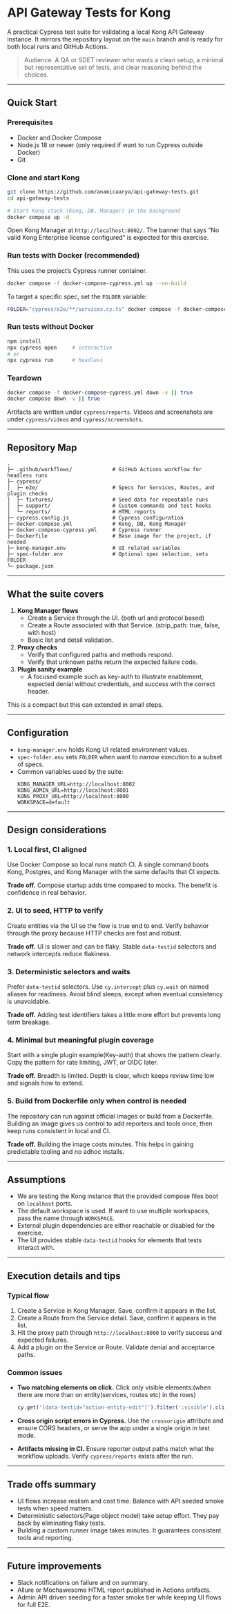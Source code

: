 # API Gateway Tests for Kong

A practical Cypress test suite for validating a local Kong API Gateway instance. It mirrors the repository layout on the `main` branch and is ready for both local runs and GitHub Actions.

> Audience. A QA or SDET reviewer who wants a clean setup, a minimal but representative set of tests, and clear reasoning behind the choices.

---

## Quick Start

### Prerequisites
- Docker and Docker Compose
- Node.js 18 or newer (only required if want to run Cypress outside Docker)
- Git

### Clone and start Kong
```bash
git clone https://github.com/anamicaarya/api-gateway-tests.git
cd api-gateway-tests

# Start Kong stack (Kong, DB, Manager) in the background
docker compose up -d
```

Open Kong Manager at `http://localhost:8002/`. The banner that says “No valid Kong Enterprise license configured” is expected for this exercise.

### Run tests with Docker (recommended)
This uses the project’s Cypress runner container.

```bash
docker compose -f docker-compose-cypress.yml up --no-build
```

To target a specific spec, set the `FOLDER` variable:
```bash
FOLDER="cypress/e2e/**/services.cy.ts" docker compose -f docker-compose-cypress.yml up --no-build
```

### Run tests without Docker
```bash
npm install
npx cypress open     # interactive
# or
npx cypress run      # headless
```

### Teardown
```bash
docker compose -f docker-compose-cypress.yml down -v || true
docker compose down -v || true
```

Artifacts are written under `cypress/reports`. Videos and screenshots are under `cypress/videos` and `cypress/screenshots`.

---

## Repository Map

```
.
├─ .github/workflows/             # GitHub Actions workflow for headless runs
├─ cypress/
│  ├─ e2e/                        # Specs for Services, Routes, and plugin checks
│  ├─ fixtures/                   # Seed data for repeatable runs
│  ├─ support/                    # Custom commands and test hooks
│  └─ reports/                    # HTML reports
├─ cypress.config.js              # Cypress configuration
├─ docker-compose.yml             # Kong, DB, Kong Manager
├─ docker-compose-cypress.yml     # Cypress runner
├─ Dockerfile                     # Base image for the project, if needed
├─ kong-manager.env               # UI related variables
├─ spec-folder.env                # Optional spec selection, sets FOLDER
└─ package.json
```

---

## What the suite covers

1. **Kong Manager flows**
   - Create a Service through the UI. (both url and protocol based)
   - Create a Route associated with that Service. (strip_path: true, false, with host)
   - Basic list and detail validation.
2. **Proxy checks**
   - Verify that configured paths and methods respond.
   - Verify that unknown paths return the expected failure code.
3. **Plugin sanity example**
   - A focused example such as key-auth to illustrate enablement, expected denial without credentials, and success with the correct header.

This is a compact but this can extended in small steps.

---

## Configuration

- `kong-manager.env` holds Kong UI related environment values.
- `spec-folder.env` sets `FOLDER` when want to narrow execution to a subset of specs.
- Common variables used by the suite:
  ```
  KONG_MANAGER_URL=http://localhost:8002
  KONG_ADMIN_URL=http://localhost:8001
  KONG_PROXY_URL=http://localhost:8000
  WORKSPACE=default
  ```

---

## Design considerations

### 1. Local first, CI aligned
Use Docker Compose so local runs match CI. A single command boots Kong, Postgres, and Kong Manager with the same defaults that CI expects.

**Trade off.** Compose startup adds time compared to mocks. The benefit is confidence in real behavior.

### 2. UI to seed, HTTP to verify
Create entities via the UI so the flow is true end to end. Verify behavior through the proxy because HTTP checks are fast and robust.

**Trade off.** UI is slower and can be flaky. Stable `data-testid` selectors and network intercepts reduce flakiness.

### 3. Deterministic selectors and waits
Prefer `data-testid` selectors. Use `cy.intercept` plus `cy.wait` on named aliases for readiness. Avoid blind sleeps, except when eventual consistency is unavoidable.

**Trade off.** Adding test identifiers takes a little more effort but prevents long term breakage.

### 4. Minimal but meaningful plugin coverage
Start with a single plugin example(Key-auth) that shows the pattern clearly. Copy the pattern for rate limiting, JWT, or OIDC later.

**Trade off.** Breadth is limited. Depth is clear, which keeps review time low and signals how to extend.

### 5. Build from Dockerfile only when control is needed
The repository can run against official images or build from a Dockerfile. Building an image gives us control to add reporters and tools once, then keep runs consistent in local and CI.

**Trade off.** Building the image costs minutes. This helps in gaining predictable tooling and no adhoc installs.

---

## Assumptions

- We are testing the Kong instance that the provided compose files boot on `localhost` ports.
- The default workspace is used. If want to use multiple workspaces, pass the name through `WORKSPACE`.
- External plugin dependencies are either reachable or disabled for the exercise.
- The UI provides stable `data-testid` hooks for elements that tests interact with.

---

## Execution details and tips

### Typical flow
1. Create a Service in Kong Manager. Save, confirm it appears in the list.
2. Create a Route from the Service detail. Save, confirm it appears in the list.
3. Hit the proxy path through `http://localhost:8000` to verify success and expected failures.
4. Add a plugin on the Service or Route. Validate denial and acceptance paths.

### Common issues

- **Two matching elements on click.** Click only visible elements:(when there are more than on entity(services, routes etc) in the rows)
  ```js
  cy.get('[data-testid="action-entity-edit"]').filter(':visible').click()
  ```

- **Cross origin script errors in Cypress.** Use the `crossorigin` attribute and ensure CORS headers, or serve the app under a single origin in test mode.

- **Artifacts missing in CI.** Ensure reporter output paths match what the workflow uploads. Verify `cypress/reports` exists after the run.

---

## Trade offs summary

- UI flows increase realism and cost time. Balance with API seeded smoke tests when speed matters.
- Deterministic selectors(Page object model) take setup effort. They pay back by eliminating flaky tests.
- Building a custom runner image takes minutes. It guarantees consistent tools and reporting.

---

## Future improvements

- Slack notifications on failure and on summary.
- Allure or Mochawesome HTML report published in Actions artifacts.
- Admin API driven seeding for a faster smoke tier while keeping UI flows for full E2E.
